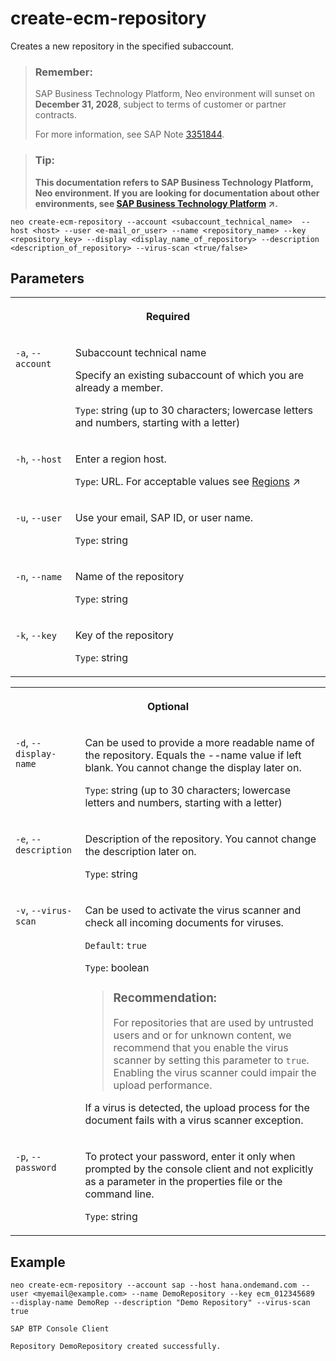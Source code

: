 <!-- loioacf1b72fd1b646ef90f23983690d52df -->

# create-ecm-repository

Creates a new repository in the specified subaccount.



> ### Remember:  
> SAP Business Technology Platform, Neo environment will sunset on **December 31, 2028**, subject to terms of customer or partner contracts.
> 
> For more information, see SAP Note [3351844](https://launchpad.support.sap.com/#/notes/3351844).

> ### Tip:  
> **This documentation refers to SAP Business Technology Platform, Neo environment. If you are looking for documentation about other environments, see [SAP Business Technology Platform](https://help.sap.com/viewer/65de2977205c403bbc107264b8eccf4b/Cloud/en-US/6a2c1ab5a31b4ed9a2ce17a5329e1dd8.html "SAP Business Technology Platform (SAP BTP) is an integrated offering comprised of four technology portfolios: database and data management, application development and integration, analytics, and intelligent technologies. The platform offers users the ability to turn data into business value, compose end-to-end business processes, and build and extend SAP applications quickly.") :arrow_upper_right:.**



```
neo create-ecm-repository --account <subaccount_technical_name>  --host <host> --user <e-mail_or_user> --name <repository_name> --key <repository_key> --display <display_name_of_repository> --description <description_of_repository> --virus-scan <true/false> 
```



## Parameters


<table>
<tr>
<th valign="top" colspan="2">

Required



</th>
</tr>
<tr>
<td valign="top">

`-a`, `--account`



</td>
<td valign="top">

Subaccount technical name

Specify an existing subaccount of which you are already a member.

`Type`: string \(up to 30 characters; lowercase letters and numbers, starting with a letter\)



</td>
</tr>
<tr>
<td valign="top">

`-h`, `--host`



</td>
<td valign="top">

Enter a region host.

`Type`: URL. For acceptable values see [Regions](https://help.sap.com/viewer/65de2977205c403bbc107264b8eccf4b/Cloud/en-US/350356d1dc314d3199dca15bd2ab9b0e.html "You can deploy applications in different regions. Each region represents a geographical location (for example, Europe, US East) where applications, data, or services are hosted.") :arrow_upper_right:



</td>
</tr>
<tr>
<td valign="top">

`-u`, `--user`



</td>
<td valign="top">

Use your email, SAP ID, or user name.

`Type`: string



</td>
</tr>
<tr>
<td valign="top">

`-n`, `--name`



</td>
<td valign="top">

Name of the repository

`Type`: string



</td>
</tr>
<tr>
<td valign="top">

`-k`, `--key`



</td>
<td valign="top">

Key of the repository

`Type`: string



</td>
</tr>
</table>


<table>
<tr>
<th valign="top" colspan="2">

Optional



</th>
</tr>
<tr>
<td valign="top">

`-d`, `--display-name`



</td>
<td valign="top">

Can be used to provide a more readable name of the repository. Equals the --name value if left blank. You cannot change the display later on.

`Type`: string \(up to 30 characters; lowercase letters and numbers, starting with a letter\)



</td>
</tr>
<tr>
<td valign="top">

`-e`, `--description`



</td>
<td valign="top">

Description of the repository. You cannot change the description later on.

`Type`: string



</td>
</tr>
<tr>
<td valign="top">

`-v`, `--virus-scan`



</td>
<td valign="top">

Can be used to activate the virus scanner and check all incoming documents for viruses.

`Default`: `true`

`Type`: boolean

> ### Recommendation:  
> For repositories that are used by untrusted users and or for unknown content, we recommend that you enable the virus scanner by setting this parameter to `true`. Enabling the virus scanner could impair the upload performance.

If a virus is detected, the upload process for the document fails with a virus scanner exception.



</td>
</tr>
<tr>
<td valign="top">

`-p`, `--password`



</td>
<td valign="top">

To protect your password, enter it only when prompted by the console client and not explicitly as a parameter in the properties file or the command line.

`Type`: string



</td>
</tr>
</table>



## Example

```
neo create-ecm-repository --account sap --host hana.ondemand.com --user <myemail@example.com> --name DemoRepository --key ecm_012345689  --display-name DemoRep --description "Demo Repository" --virus-scan true

SAP BTP Console Client

Repository DemoRepository created successfully.

```

